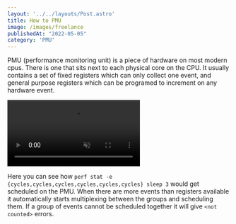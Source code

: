 ```yaml
---
layout: '../../layouts/Post.astro'
title: How to PMU
image: /images/freelance
publishedAt: "2022-05-05"
category: 'PMU'
---
```

PMU (performance monitoring unit) is a piece of hardware on most modern cpus. There is one that sits next to each physical core on the CPU. It usually contains a set of fixed registers which can only collect one event, and general purpose registers which can be programed to increment on any hardware event.

<video autoplay loop muted>
  <source src="/videos/pmu.webm" type="video/webm">
</video>

Here you can see how `perf stat -e {cycles,cycles,cycles,cycles,cycles,cycles} sleep 3` would get scheduled on the PMU. When there are more events than registers available it automatically starts multiplexing between the groups and scheduling them. If a group of events cannot be scheduled together it will give `<not counted>` errors.